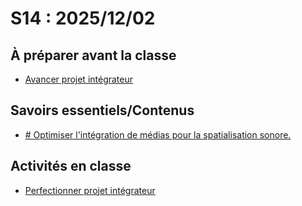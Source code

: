 # S14 : <!-- %: S14 -->2025/12/02<!-- %; -->

## À préparer avant la classe

* [Avancer projet intégrateur](../../02-activites/04/)

## Savoirs essentiels/Contenus

* [ <!-- %: BLOC4_SAVOIR3  --># Optimiser l'intégration de médias pour la spatialisation sonore.<!-- %; -->](../../03-savoirs/04/02/README.md)

## Activités en classe

* [Perfectionner projet intégrateur](../../02-activites/04/)
